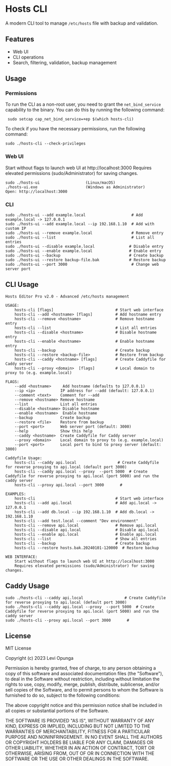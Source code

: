# Hosts CLI

A modern CLI tool to manage `/etc/hosts` file with backup and validation.

## Features

- Web UI
- CLI operations
- Search, filtering, validation, backup management

## Usage

### Permissions
To run the CLI as a non-root user, you need to grant the `net_bind_service` capability to the binary. You can do this by running the following command:
```shell
 sudo setcap cap_net_bind_service=+ep $(which hosts-cli)
```
To check if you have the necessary permissions, run the following command:
```shell
sudo ./hosts-cli --check-privileges
```


### Web UI

Start without flags to launch web UI at http://localhost:3000
Requires elevated permissions (sudo/Administrator) for saving changes.

```
sudo ./hosts-ui                    (Linux/macOS)
./hosts-ui.exe                     (Windows as Administrator)
Open: http://localhost:3000
```

### CLI

```
sudo ./hosts-ui --add example.local                    # Add example.local -> 127.0.0.1
sudo ./hosts-ui --add example.local --ip 192.168.1.10  # Add with custom IP
sudo ./hosts-ui --remove example.local                 # Remove entry
sudo ./hosts-ui --list                                 # List all entries
sudo ./hosts-ui --disable example.local               # Disable entry
sudo ./hosts-ui --enable example.local                # Enable entry
sudo ./hosts-ui --backup                              # Create backup
sudo ./hosts-ui --restore backup-file.bak             # Restore backup
sudo ./hosts-ui --port 3000                            # Change web server port

```

## CLI Usage

```
Hosts Editor Pro v2.0 - Advanced /etc/hosts management

USAGE:
    hosts-cli [flags]                           # Start web interface
    hosts-cli --add <hostname> [flags]          # Add hostname entry
    hosts-cli --remove <hostname>               # Remove hostname entry
    hosts-cli --list                            # List all entries
    hosts-cli --disable <hostname>              # Disable hostname entry
    hosts-cli --enable <hostname>               # Enable hostname entry
    hosts-cli --backup                          # Create backup
    hosts-cli --restore <backup-file>           # Restore from backup
    hosts-cli --caddy <hostname> [flags]        # Create Caddyfile for Caddy server
	hosts-cli --proxy <domain>  [flags]         # Local domain to proxy to (e.g. example.local)

FLAGS:
    --add <hostname>     Add hostname (defaults to 127.0.0.1)
    --ip <ip>           IP address for --add (default: 127.0.0.1)
    --comment <text>    Comment for --add
    --remove <hostname> Remove hostname
    --list              List all entries
    --disable <hostname> Disable hostname
    --enable <hostname>  Enable hostname
    --backup            Create backup
    --restore <file>    Restore from backup
    --port <port>       Web server port (default: 3000)
    --help              Show this help
    --caddy <hostname>  Create Caddyfile for Caddy server
	--proxy <domain>    Local domain to proxy to (e.g. example.local)
    --port <port>       Local port to bind to proxy server (default: 3000)

Caddyfile Usage:
    hosts-cli --caddy api.local                  # Create Caddyfile for reverse proxying to api.local (default port 3000)
    hosts-cli --caddy api.local --proxy  --port 5000  # Create Caddyfile for reverse proxying to api.local (port 5000) and run the caddy server
    hosts-cli --proxy api.local --port 3000       # 

EXAMPLES:
    hosts-cli                                   # Start web interface
    hosts-cli --add api.local                   # Add api.local -> 127.0.0.1
    hosts-cli --add db.local --ip 192.168.1.10  # Add db.local -> 192.168.1.10
    hosts-cli --add test.local --comment "Dev environment"
    hosts-cli --remove api.local                # Remove api.local
    hosts-cli --disable api.local               # Disable api.local
    hosts-cli --enable api.local                # Enable api.local
    hosts-cli --list                            # Show all entries
    hosts-cli --backup                          # Create backup
    hosts-cli --restore hosts.bak.20240101-120000  # Restore backup

WEB INTERFACE:
    Start without flags to launch web UI at http://localhost:3000
    Requires elevated permissions (sudo/Administrator) for saving changes.
```

## Caddy Usage

```
sudo ./hosts-cli --caddy api.local                  # Create Caddyfile for reverse proxying to api.local (default port 3000)
sudo ./hosts-cli --caddy api.local --proxy  --port 5000  # Create Caddyfile for reverse proxying to api.local (port 5000) and run the caddy server
sudo ./hosts-cli --proxy api.local --port 3000       # 
```

## License

MIT License

Copyright (c) 2023 Levi Opunga

Permission is hereby granted, free of charge, to any person obtaining a copy
of this software and associated documentation files (the "Software"), to deal
in the Software without restriction, including without limitation the rights
to use, copy, modify, merge, publish, distribute, sublicense, and/or sell
copies of the Software, and to permit persons to whom the Software is
furnished to do so, subject to the following conditions:

The above copyright notice and this permission notice shall be included in all
copies or substantial portions of the Software.

THE SOFTWARE IS PROVIDED "AS IS", WITHOUT WARRANTY OF ANY KIND, EXPRESS OR
IMPLIED, INCLUDING BUT NOT LIMITED TO THE WARRANTIES OF MERCHANTABILITY,
FITNESS FOR A PARTICULAR PURPOSE AND NONINFRINGEMENT. IN NO EVENT SHALL THE
AUTHORS OR COPYRIGHT HOLDERS BE LIABLE FOR ANY CLAIM, DAMAGES OR OTHER
LIABILITY, WHETHER IN AN ACTION OF CONTRACT, TORT OR OTHERWISE, ARISING FROM,
OUT OF OR IN CONNECTION WITH THE SOFTWARE OR THE USE OR OTHER DEALINGS IN THE
SOFTWARE.   